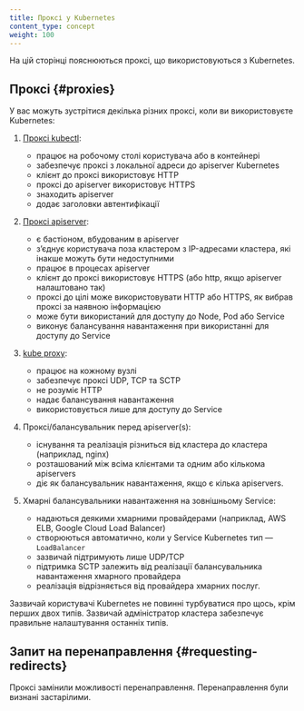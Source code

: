 ```yaml
---
title: Проксі у Kubernetes
content_type: concept
weight: 100
---
```


<!-- overview -->

На цій сторінці пояснюються проксі, що використовуються з Kubernetes.

<!-- body -->

## Проксі {#proxies}

У вас можуть зустрітися декілька різних проксі, коли ви використовуєте Kubernetes:

1. [Проксі kubectl](/docs/tasks/access-application-cluster/access-cluster/#directly-accessing-the-rest-api):

    - працює на робочому столі користувача або в контейнері
    - забезпечує проксі з локальної адреси до apiserver Kubernetes
    - клієнт до проксі використовує HTTP
    - проксі до apiserver використовує HTTPS
    - знаходить apiserver
    - додає заголовки автентифікації

1. [Проксі apiserver](/docs/tasks/access-application-cluster/access-cluster-services/#discovering-builtin-services):

    - є бастіоном, вбудованим в apiserver
    - зʼєднує користувача поза кластером з IP-адресами кластера, які інакше можуть бути недоступними
    - працює в процесах apiserver
    - клієнт до проксі використовує HTTPS (або http, якщо apiserver налаштовано так)
    - проксі до цілі може використовувати HTTP або HTTPS, як вибрав проксі за наявною інформацією
    - може бути використаний для доступу до Node, Pod або Service
    - виконує балансування навантаження при використанні для доступу до Service

1. [kube proxy](/docs/concepts/services-networking/service/#ips-and-vips):

    - працює на кожному вузлі
    - забезпечує проксі UDP, TCP та SCTP
    - не розуміє HTTP
    - надає балансування навантаження
    - використовується лише для доступу до Service

1. Проксі/балансувальник перед apiserver(s):

    - існування та реалізація різниться від кластера до кластера (наприклад, nginx)
    - розташований між всіма клієнтами та одним або кількома apiservers
    - діє як балансувальник навантаження, якщо є кілька apiservers.

1. Хмарні балансувальники навантаження на зовнішньому Service:

    - надаються деякими хмарними провайдерами (наприклад, AWS ELB, Google Cloud Load Balancer)
    - створюються автоматично, коли у Service Kubernetes тип — `LoadBalancer`
    - зазвичай підтримують лише UDP/TCP
    - підтримка SCTP залежить від реалізації балансувальника навантаження хмарного провайдера
    - реалізація відрізняється від провайдера хмарних послуг.

Зазвичай користувачі Kubernetes не повинні турбуватися про щось, крім перших двох типів. Зазвичай адміністратор кластера забезпечує правильне налаштування останніх типів.

## Запит на перенаправлення {#requesting-redirects}

Проксі замінили можливості перенаправлення. Перенаправлення були визнані застарілими.
